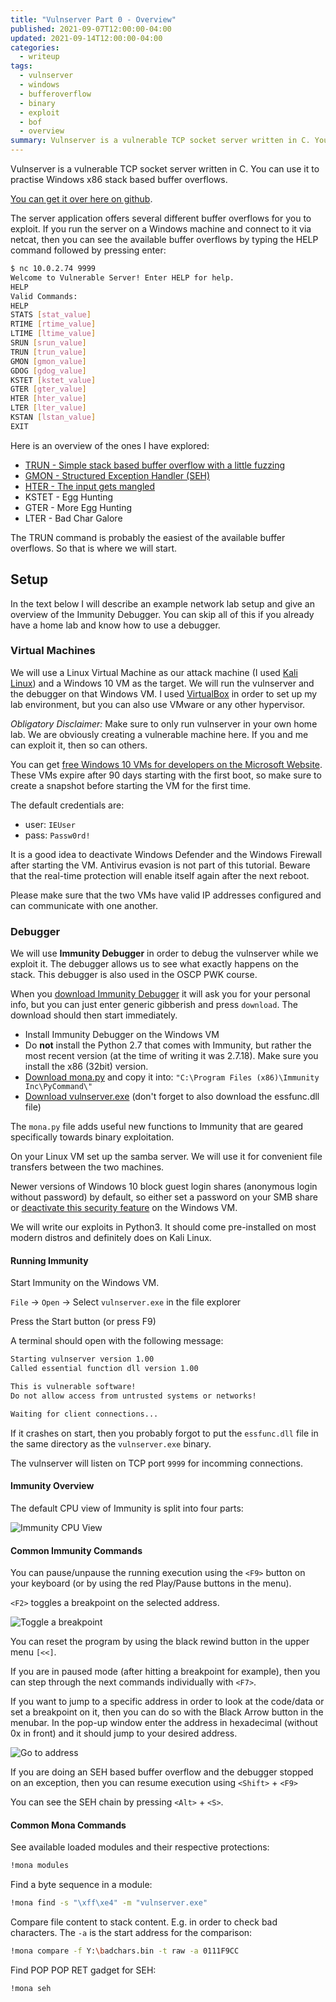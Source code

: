 ```yaml
---
title: "Vulnserver Part 0 - Overview"
published: 2021-09-07T12:00:00-04:00
updated: 2021-09-14T12:00:00-04:00
categories:
  - writeup
tags:
  - vulnserver
  - windows
  - bufferoverflow
  - binary
  - exploit
  - bof
  - overview
summary: Vulnserver is a vulnerable TCP socket server written in C. You can use it to practise Windows x86 stack based buffer overflows. The server application offers several different buffer overflows for you to exploit...
---
```


Vulnserver is a vulnerable TCP socket server written in C. You can use it to practise Windows x86 stack based buffer overflows. 

[You can get it over here on github](https://github.com/stephenbradshaw/vulnserver).

The server application offers several different buffer overflows for you to exploit. If you run the server on a Windows machine and connect to it via netcat, then you can see the available buffer overflows by typing the HELP command followed by pressing enter:

```bash
$ nc 10.0.2.74 9999
Welcome to Vulnerable Server! Enter HELP for help.
HELP
Valid Commands:
HELP
STATS [stat_value]
RTIME [rtime_value]
LTIME [ltime_value]
SRUN [srun_value]
TRUN [trun_value]
GMON [gmon_value]
GDOG [gdog_value]
KSTET [kstet_value]
GTER [gter_value]
HTER [hter_value]
LTER [lter_value]
KSTAN [lstan_value]
EXIT
```

Here is an overview of the ones I have explored:

* [TRUN - Simple stack based buffer overflow with a little fuzzing](/posts/vulnserver_1_trun.html)
* [GMON - Structured Exception Handler (SEH)](/posts/vulnserver_2_gmon.html)
* [HTER - The input gets mangled](/posts/vulnserver_3_hter.html)
* KSTET - Egg Hunting
* GTER - More Egg Hunting
* LTER - Bad Char Galore

The TRUN command is probably the easiest of the available buffer overflows. So that is where we will start.

## Setup

In the text below I will describe an example network lab setup and give an overview of the Immunity Debugger. You can skip all of this if you already have a home lab and know how to use a debugger.

### Virtual Machines

We will use a Linux Virtual Machine as our attack machine (I used [Kali Linux](https://www.kali.org/)) and a Windows 10 VM as the target. We will run the vulnserver and the debugger on that Windows VM. I used [VirtualBox](https://www.virtualbox.org/) in order to set up my lab environment, but you can also use VMware or any other hypervisor.

*Obligatory Disclaimer:* Make sure to only run vulnserver in your own home lab. We are obviously creating a vulnerable machine here. If you and me can exploit it, then so can others.

You can get [free Windows 10 VMs for developers on the Microsoft Website](https://developer.microsoft.com/en-us/windows/downloads/virtual-machines/). These VMs expire after 90 days starting with the first boot, so make sure to create a snapshot before starting the VM for the first time. 

The default credentials are: 

* user: `IEUser`
* pass: `Passw0rd!`

It is a good idea to deactivate Windows Defender and the Windows Firewall after starting the VM. Antivirus evasion is not part of this tutorial. Beware that the real-time protection will enable itself again after the next reboot.

Please make sure that the two VMs have valid IP addresses configured and can communicate with one another.

### Debugger

We will use **Immunity Debugger** in order to debug the vulnserver while we exploit it. The debugger allows us to see what exactly happens on the stack. This debugger is also used in the OSCP PWK course.

When you [download Immunity Debugger](https://debugger.immunityinc.com/ID_register.py) it will ask you for your personal info, but you can just enter generic gibberish and press `download`. The download should then start immediately.

* Install Immunity Debugger on the Windows VM
* Do **not** install the Python 2.7 that comes with Immunity, but rather the most recent version (at the time of writing it was 2.7.18). Make sure you install the x86 (32bit) version.
* [Download mona.py](https://github.com/corelan/mona) and copy it into: `"C:\Program Files (x86)\Immunity Inc\PyCommand\"`
* [Download vulnserver.exe](https://github.com/stephenbradshaw/vulnserver) (don't forget to also download the essfunc.dll file)

The `mona.py` file adds useful new functions to Immunity that are geared specifically towards binary exploitation.

On your Linux VM set up the samba server. We will use it for convenient file transfers between the two machines. 

Newer versions of Windows 10 block guest login shares (anonymous login without password) by default, so either set a password on your SMB share or [deactivate this security feature](https://docs.microsoft.com/en-us/troubleshoot/windows-server/networking/guest-access-in-smb2-is-disabled-by-default#resolution) on the Windows VM.

We will write our exploits in Python3. It should come pre-installed on most modern distros and definitely does on Kali Linux.


#### Running Immunity

Start Immunity on the Windows VM. 

`File` -> `Open` -> Select `vulnserver.exe` in the file explorer

Press the Start button (or press F9)

A terminal should open with the following message:

```default
Starting vulnserver version 1.00
Called essential function dll version 1.00

This is vulnerable software!
Do not allow access from untrusted systems or networks!

Waiting for client connections...

```

If it crashes on start, then you probably forgot to put the `essfunc.dll` file in the same directory as the `vulnserver.exe` binary.

The vulnserver will listen on TCP port `9999` for incomming connections.


#### Immunity Overview

The default CPU view of Immunity is split into four parts:

![Immunity CPU View](/assets/img/vulnserver_cpu_overview.png)


#### Common Immunity Commands

You can pause/unpause the running execution using the `<F9>` button on your keyboard (or by using the red Play/Pause buttons in the menu).

`<F2>` toggles a breakpoint on the selected address.

![Toggle a breakpoint](/assets/img/vulnserver_4_breakpoint_f2.png)

You can reset the program by using the black rewind button in the upper menu `[<<]`.

If you are in paused mode (after hitting a breakpoint for example), then you can step through the next commands individually with `<F7>`.

If you want to jump to a specific address in order to look at the code/data or set a breakpoint on it, then you can do so with the Black Arrow button in the menubar. In the pop-up window enter the address in hexadecimal (without 0x in front) and it should jump to your desired address.

![Go to address](/assets/img/vulnserver_3_goto.png)

If you are doing an SEH based buffer overflow and the debugger stopped on an exception, then you can resume execution using `<Shift>` + `<F9>`

You can see the SEH chain by pressing `<Alt>` + `<S>`. 


#### Common Mona Commands

See available loaded modules and their respective protections:

```bash
!mona modules
```

Find a byte sequence in a module:

```bash
!mona find -s "\xff\xe4" -m "vulnserver.exe"
```

Compare file content to stack content. E.g. in order to check bad characters. The `-a` is the start address for the comparison:

```bash
!mona compare -f Y:\badchars.bin -t raw -a 0111F9CC
```

Find POP POP RET gadget for SEH:

```bash
!mona seh
```
